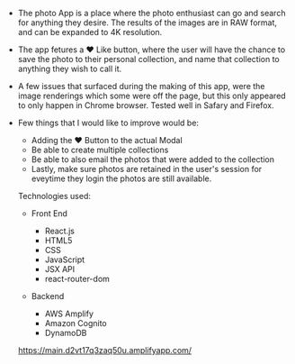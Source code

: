 * The photo App is a place where the photo enthusiast can go and search for anything they desire.  The results of the images are in RAW format, and can be expanded to 4K resolution.  

* The app fetures a ♥️ Like button, where the user will have the chance to save the photo to their personal collection, and name that collection to anything they wish to call it. 

* A few issues that surfaced during the making of this app, were the image renderings which some were off the page, but this only appeared to only happen in Chrome browser.  Tested well in Safary and Firefox. 

* Few things that I would like to improve would be:
    - Adding the ♥️ Button to the actual Modal
    - Be able to create multiple collections
    - Be able to also email the photos that were added to the collection
    - Lastly, make sure photos are retained in the user's session for eveytime they login the photos are still available. 


    Technologies used: 
    * Front End
        - React.js
        - HTML5
        - CSS
        - JavaScript
        - JSX API
        - react-router-dom

    * Backend
        - AWS Amplify
        - Amazon Cognito
        - DynamoDB

    https://main.d2vt17q3zaq50u.amplifyapp.com/